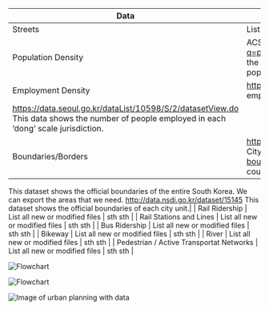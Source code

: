 | Data | Los Angeles | Seoul |
| --- | --- | --- |
| Streets | List all new or modified files | sth sth |
| Population Density | ACS 2019 5 year estimates https://data.census.gov/cedsci/table?q=population%20&tid=ACSDP5Y2019.DP05&hidePreview=false We will use the U.S. Census American Community Survey 5 year estimates to find population density. | Population data https://data.seoul.go.kr/dataList/10043/S/2/datasetView.do This data shows the number of people employed in each ‘dong’ scale jurisdiction. |
| Employment Density | https://onthemap.ces.census.gov/ We will use On the Map job data to find employment density. 
 | https://data.seoul.go.kr/dataList/10598/S/2/datasetView.do This data shows the number of people employed in each ‘dong’ scale jurisdiction. |
| Boundaries/Borders | https://geohub.lacity.org/datasets/10f1e37c065347e693cf4e8ee753c09b_15 City boundaries: https://hub.arcgis.com/datasets/lacounty::la-county-city-boundaries  This dataset demarcates the official boundaries of Los Angeles county. | http://www.gisdeveloper.co.kr/?p=2332
This dataset shows the official boundaries of the entire South Korea. We can export the areas that we need. http://data.nsdi.go.kr/dataset/15145
This dataset shows the official boundaries of each city unit.|
| Rail Ridership | List all new or modified files | sth sth |
| Rail Stations and Lines | List all new or modified files | sth sth |
| Bus Ridership | List all new or modified files | sth sth |
| Bikeway | List all new or modified files | sth sth |
| River | List all new or modified files | sth sth |
| Pedestrian / Active Transportat Networks | List all new or modified files | sth sth |

![Flowchart](https://drive.google.com/file/d/1ko3qAwThP1kMKbSb_eNkouoT6l6L9pkg/view?usp=sharing) <br/>

![Flowchart](https://drive.google.com/file/d/1433gZ1mq2Nb5e5BXk1VnuIc6vQ1Z0dC_/view?usp=sharing) <br/>

![Image of urban planning with data](https://www.researchgate.net/profile/Jan_Philipp_Exner/publication/280151498/figure/fig1/AS:284646114906136@1444876330890/Smart-Cities-and-related-terms-for-urban-planners-Own-Source.png) <br/> 
